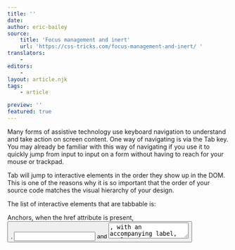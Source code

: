 ```yaml
---
title: ''
date:
author: eric-bailey
source:
    title: 'Focus management and inert'
    url: 'https://css-tricks.com/focus-management-and-inert/ '
translators:
    -
editors:
    -
layout: article.njk
tags:
    - article

preview: ''
featured: true
---
```


Many forms of assistive technology use keyboard navigation to understand and take action on screen content. One way of navigating is via the Tab key. You may already be familiar with this way of navigating if you use it to quickly jump from input to input on a form without having to reach for your mouse or trackpad.

Tab will jump to interactive elements in the order they show up in the DOM. This is one of the reasons why it is so important that the order of your source code matches the visual hierarchy of your design.

The list of interactive elements that are tabbable is:

Anchors, when the href attribute is present,
<button>,
<input> and <textarea>, with an accompanying label,
<select>,
<details>,
<audio> and <video> when controls are present,
<object>, depending on how it is used,
any element with scroll overflow in Firefox,
any element with the contenteditable attribute applied to it, and
any element with the tabindex attribute applied to it (more on this one in a bit).
An interactive element gains focus when:

It has been navigated to via the Tab key,
it is clicked on, following an anchor that links to another focusable element,
or focus is programmatically set through element.focus() in JavaScript.
Focus is analogous to hovering over an element with your mouse cursor, in that you’re identifying the thing you want to activate. It’s also why visually obvious focus styles are so important.



Focus management
Focus management is the practice of coordinating what can and cannot receive focus events. It is one of the trickier things to do in front-end development, but it is important for making websites and web apps accessible.

Good practices for focus management
99% of the time, you want to leave focus order alone. I cannot stress this enough.

Focus will just work for you with no additional effort required, provided you’re using the <button> element for buttons, the anchor element for links, the <input> element for user input, etc.

There are rare cases where you might want to apply focus to something out of focus order, or make something that typically can’t receive focus events be focusable. Here are some guidelines for how to go about it in an accessible, intuitive to navigate way:

✅ Do: learn about the tabindex attribute

tabindex allows an element to be focused. It accepts an integer as a value. Its behavior changes depending on what integer is used.

❌ Don’t: Apply tabindex="0" to things that don’t need it

Interactive elements  that can receive keyboard focus (such as the <button> element) don’t need to have the tabindex attribute applied to them.

Additionally, you don’t need to declare tabindex on non-interactive elements to ensure that they can be read by assistive technology (in fact, this is a WCAG failure if no role and accessible name is present). Doing so actually creates an unexpected and difficult to navigate experience for a person who uses assistive technology — they have other, expected ways to read this content.

✅ Do: Use tabindex="-1" for focusing with JavaScript
tabindex="-1" is used to create accessible interactive widgets with JavaScript.

A declaration of tabindex="-1" will make an element focusable via JavaScript or click/tap. It will not, however, let it be navigated to via the Tab key.

❌ Don’t: Use a positive integer as a tabindex value
This is a serious antipattern. Using a positive integer will override the expected tab order, and create a confusing and disorienting experience for the person trying to navigate your content.

One instance of this is bad enough. Multiple declarations is a total nightmare. Seriously: don’t do it.

❌ Don’t: Create a manual focus order
Interactive elements can be tabbed to just by virtue of being used. You don’t need to set a series of tabindex attributes with incrementing values on every interactive element in the order you think the person navigating your site should use. You’ll let the order of the elements in the DOM do this for you instead.


Focus trapping
There may be times where you need to prevent things from being focused. A good example of this is focus trapping, which is the act of conditionally restricting focus events to an element and its children.

Focus trapping is not to be confused with keyboard traps (sometimes referred to as focus traps). Keyboard traps are situations where someone navigating via keyboard cannot escape out of a widget or component because of a nasty loop of poorly-written logic.

A practical example of what you would use focus trapping for would be for a modal:


Why is it important?
Keeping focus within a modal communicates its bounds, and helps inform what is and is not modal content — it is analogous to how a sighted person can see how a modal “floats” over other website or web app content. This is important information if:

You have low or no vision and rely on screen reader announcements to help communicate the shift in interaction mode.
You have low vision and a magnified display, where focusing outside of the bounds of the modal may be confusing and disorienting.
You navigate solely via keyboard and could otherwise tab out of the modal and get lost on the underlying page or view trying to get back into the modal.
How do you do it?
Reliably managing focus is a complicated affair. You need to use JavaScript to:

Determine the container elements of all focusable elements on the current page or view.
Identify the bounds of the trapped content, including the first and last focusable item.
Remove both interactivity and discoverability from anything identified as focusable that isn’t within that set of trapped content.
Move focus into the trapped content.
Listen for events that signals dismissing the trapped content (save, cancel, dismissal/hitting the Esc key, etc.).
Dismiss the trapped content area when triggered by a pertinent event.
Restore previously removed interactivity.
Move focus back to the interactive element that triggered the trapped content.
Why do we do it?
I’m not going to lie: this is all tricky and time-consuming to do. However, focus management and a sensible, usable focus order is a Web Content Accessibility Guideline. It’s important enough that it’s considered part of an international, legally-binding standard about usability.

Tabbable and discoverable
There’s a bit of a trick to removing both discoverability and interactivity.

Screen readers have an interaction mode that allows them to explore the page or view via a virtual cursor. The virtual cursor also lets the person using the screen reader discover non-interactive parts of the page (headings, lists, etc.). Unlike using Tab and focus styles, the virtual cursor is only available to people using a screen reader.

When you are managing focus, you may want to restrict the ability for the virtual cursor to discover content. For our modal example, this means preventing someone from accidentally “breaking out” of the bounds of the modal when they’re reading it.

Discoverability can be suppressed via a judicious application of aria-hidden="true". However, interactivity is a little more nuanced.

Enter inert
The inert attribute is a global HTML attribute that would make removing, then restoring the ability of interactive elements to be discovered and focused a lot easier. Here’s an example of how it would work:

<body>
  <div
    aria-labelledby="modal-title"
    class="c-modal"
    id="modal"
    role="dialog"
    tabindex="-1">
    <div role="document">
      <h2 id="modal-title">Save changes?</h2>
      <p>The changes you have made will be lost if you do not save them.<p>
      <button type="button">Save</button>
      <button type="button">Discard</button>
    </div>
  </div>
  <main inert>
    <!-- ... -->
  </main>
</body>

I am deliberately avoiding using the <dialog> element for the modal due to its many assistive technology support issues.

inert has been declared on the <main> element following a save confirmation modal. What this means that all content contained within <main> cannot receive focus nor be clicked.

Focus is restricted to inside of the modal. When the modal is dismissed, inert can be removed from the <main> element. This way of handling focus trapping is far easier compared to existing techniques.

Remember: A dismissal event can be caused by the two buttons inside our modal example, but also by pressing Esc on your keyboard. Some modals also let you click outside of the modal area to dismiss, as well.

Support for inert
The latest versions of Edge, Chrome, and Opera all support inert when experimental web platform features are enabled. Firefox support will also be landing soon! The one outlier is both desktop and mobile versions of Safari.

I’d love to see Apple implement native support for inert. While a polyfill is available, it has non-trivial support issues for all the major screen readers. Not great!

In addition, I’d like to call attention to this note from the inert polyfill project’s README:

The polyfill will be expensive, performance-wise, compared to a native inert implementation, because it requires a fair amount of tree-walking.

Tree-walking means the JavaScript in the polyfill will potentially require a lot of computational power to work, and therefore slow down the end-user experience.

For lower power devices, such as budget Android smartphones, older laptops, and more powerful devices doing computationally-intensive tasks (such as running multiple Electron apps), this might mean freezing or crashing occurs. Native browser support means this sort of behavior is a lot less taxing on the device, as it has access to parts of the browser that JavaScript doesn’t.

Safari
Personally, I am disappointed by Apple’s lack of support for inert. While I understand that adding new features to a browser is incredibly complicated and difficult work, inert seems like a feature Apple would have supported much earlier.

macOS and iOS have historically had great support for accessibility, and assistive technology-friendly features are a common part of their marketing campaigns. Supporting inert seems like a natural extension of Apple’s mission, as the feature itself would do a ton for making accessible web experiences easier to develop.

Frustratingly, Apple is also tight-lipped about what it is working on, and when we can generally expect to see it. Because of this, the future of inert is an open question.

Igalia
Igalia is a company that works on browser features. They currently have an experiment where the public can vote on what features they’d like to see. The reasoning for this initiative is outside the scope of this article, but you can read more about it on Smashing Magazine.

One feature Igalia is considering is adding WebKit support for inert. If you have been looking for a way to help improve accessibility on the web, but have been unsure of how to start, I encourage you to pledge. $5, $10, $25. It doesn’t have to be a huge amount, every little bit adds up.

Pledge Now
Wrapping up
Managing focus requires some skill and care, but is very much worth doing. The inert attribute can go a long way to making this easier to do.

Technologies like inert also represents one of the greatest strengths of the web platform: the ability to pave the cowpaths of emergent behavior and codify it into something easy and effective.

Further reading
Controlling focus with tabindex (A11ycasts, Episode 04)
Using the tabindex attribute (The Paciello Group)
Using JavaScript to trap focus in an element (Hidde de Vries)
